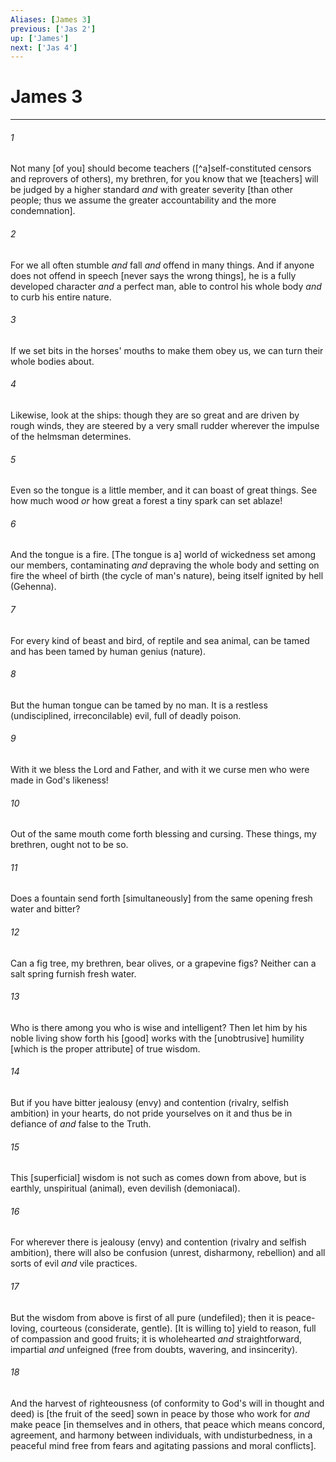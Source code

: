 ```yaml
---
Aliases: [James 3]
previous: ['Jas 2']
up: ['James']
next: ['Jas 4']
---
```

# James 3

***














###### 1 






Not many [of you] should become teachers ([^a]self-constituted censors and reprovers of others), my brethren, for you know that we [teachers] will be judged by a higher standard _and_ with greater severity [than other people; thus we assume the greater accountability and the more condemnation]. 













###### 2 






For we all often stumble _and_ fall _and_ offend in many things. And if anyone does not offend in speech [never says the wrong things], he is a fully developed character _and_ a perfect man, able to control his whole body _and_ to curb his entire nature. 













###### 3 






If we set bits in the horses' mouths to make them obey us, we can turn their whole bodies about. 













###### 4 






Likewise, look at the ships: though they are so great and are driven by rough winds, they are steered by a very small rudder wherever the impulse of the helmsman determines. 













###### 5 






Even so the tongue is a little member, and it can boast of great things. See how much wood _or_ how great a forest a tiny spark can set ablaze! 













###### 6 






And the tongue is a fire. [The tongue is a] world of wickedness set among our members, contaminating _and_ depraving the whole body and setting on fire the wheel of birth (the cycle of man's nature), being itself ignited by hell (Gehenna). 













###### 7 






For every kind of beast and bird, of reptile and sea animal, can be tamed and has been tamed by human genius (nature). 













###### 8 






But the human tongue can be tamed by no man. It is a restless (undisciplined, irreconcilable) evil, full of deadly poison. 













###### 9 






With it we bless the Lord and Father, and with it we curse men who were made in God's likeness! 













###### 10 






Out of the same mouth come forth blessing and cursing. These things, my brethren, ought not to be so. 













###### 11 






Does a fountain send forth [simultaneously] from the same opening fresh water and bitter? 













###### 12 






Can a fig tree, my brethren, bear olives, or a grapevine figs? Neither can a salt spring furnish fresh water. 













###### 13 






Who is there among you who is wise and intelligent? Then let him by his noble living show forth his [good] works with the [unobtrusive] humility [which is the proper attribute] of true wisdom. 













###### 14 






But if you have bitter jealousy (envy) and contention (rivalry, selfish ambition) in your hearts, do not pride yourselves on it and thus be in defiance of _and_ false to the Truth. 













###### 15 






This [superficial] wisdom is not such as comes down from above, but is earthly, unspiritual (animal), even devilish (demoniacal). 













###### 16 






For wherever there is jealousy (envy) and contention (rivalry and selfish ambition), there will also be confusion (unrest, disharmony, rebellion) and all sorts of evil _and_ vile practices. 













###### 17 






But the wisdom from above is first of all pure (undefiled); then it is peace-loving, courteous (considerate, gentle). [It is willing to] yield to reason, full of compassion and good fruits; it is wholehearted _and_ straightforward, impartial _and_ unfeigned (free from doubts, wavering, and insincerity). 













###### 18 






And the harvest of righteousness (of conformity to God's will in thought and deed) is [the fruit of the seed] sown in peace by those who work for _and_ make peace [in themselves and in others, that peace which means concord, agreement, and harmony between individuals, with undisturbedness, in a peaceful mind free from fears and agitating passions and moral conflicts].
